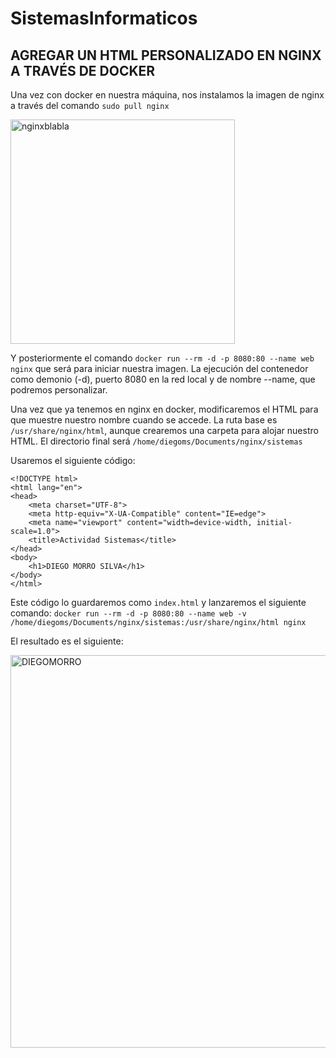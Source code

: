 # SistemasInformaticos

## AGREGAR UN HTML PERSONALIZADO EN NGINX A TRAVÉS DE DOCKER

Una vez con docker en nuestra máquina, nos instalamos la imagen de nginx a través del comando 
``sudo pull nginx``

<img width="359" alt="nginxblabla" src="https://user-images.githubusercontent.com/91744554/168890234-c037c722-24d5-41d7-ad14-c3fa22270aa5.png">

Y posteriormente el comando ``docker run --rm -d -p 8080:80 --name web nginx`` que será para iniciar nuestra imagen. La ejecución del contenedor como demonio (-d), puerto 8080 en la red local y de nombre --name, que podremos personalizar.

Una vez que ya tenemos en nginx en docker, modificaremos el HTML para que muestre nuestro nombre cuando se accede.
La ruta base es ``/usr/share/nginx/html``, aunque crearemos una carpeta para alojar nuestro HTML. El directorio final será
``/home/diegoms/Documents/nginx/sistemas``

Usaremos el siguiente código:
``` 
<!DOCTYPE html>
<html lang="en">
<head>
    <meta charset="UTF-8">
    <meta http-equiv="X-UA-Compatible" content="IE=edge">
    <meta name="viewport" content="width=device-width, initial-scale=1.0">
    <title>Actividad Sistemas</title>
</head>
<body>
    <h1>DIEGO MORRO SILVA</h1>
</body>
</html>
```

Este código lo guardaremos como ``index.html`` y lanzaremos el siguiente comando:
``docker run --rm -d -p 8080:80 --name web -v /home/diegoms/Documents/nginx/sistemas:/usr/share/nginx/html nginx``

El resultado es el siguiente:

<img width="628" alt="DIEGOMORRO" src="https://user-images.githubusercontent.com/91744554/168891462-d1f5a3ba-12d8-493d-b8cb-02e9ad53ecdf.png">



